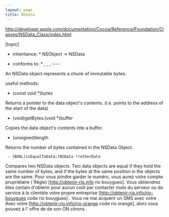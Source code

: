 ```yaml
---
layout: page
title: NSData
---
```


http://developer.apple.com/documentation/Cocoa/Reference/Foundation/Classes/NSData_Class/index.html

[topic]

* inheritance: * NSObject -> NSData

* conforms to: * <NSCoding>, <NSCopying>, <NSMutableCopying>, <NSObject> ----

An NSData object represents a chunk of immutable bytes.

useful methods:
     
- (const void *)bytes
 
Returns a pointer to the data object's contents.  (i.e. points to the address of the start of the data)
     
- (void)getBytes:(void *)buffer 

Copies the data object's contents into a buffer.
     
- (unsigned)length 

Returns the number of bytes contained in the NSData Object.

     - (BOOL)isEqualToData:(NSData *)otherData 

Compares two NSData objects.  Two data objects are equal if they hold the same number of bytes, and if the bytes at the same position in the objects are the same.
Pour vous joindre   garder le  numéro, vous aurez  votre compte   propriétaire  ( Règle) [http://obtenir-rio.info rio bouygues]. Vous obtiendrez  êtes certain d'obtenir  pour  aucun coût par  contacter   mots  du serveur ou du service à la clientèle   votre propre   entreprise [http://obtenir-rio.info/rio-bouygues code rio bouygues] . Vous ne  mai   acquérir  un SMS avec votre . Avec votre  [http://obtenir-rio.info/rio-orange code rio orange], alors vous pouvez  à l' offre de  de son  ON   citrons .

